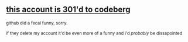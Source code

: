 [this account is 301'd to codeberg](https://codeberg.org/maska228)
--
<sub>github did a fecal funny, sorry.</sub>

<sup>if they delete my account it'd be even more of a funny and i'd _probably_ be dissapointed</sup>
